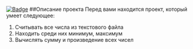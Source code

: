 [![Badge](https://github.com/yulyashka-lav/tz_333/actions/workflows/main.yml/badge.svg)](https://github.com/yulyashka-lav/tz_333/actions/workflows/main.yml)
##Описание проекта
Перед вами находится проект, который умеет следующее:
1) Считывать все числа из текстового файла
2) Находить среди них минимум, максимум
3) Вычислять сумму и произведение всех чисел

